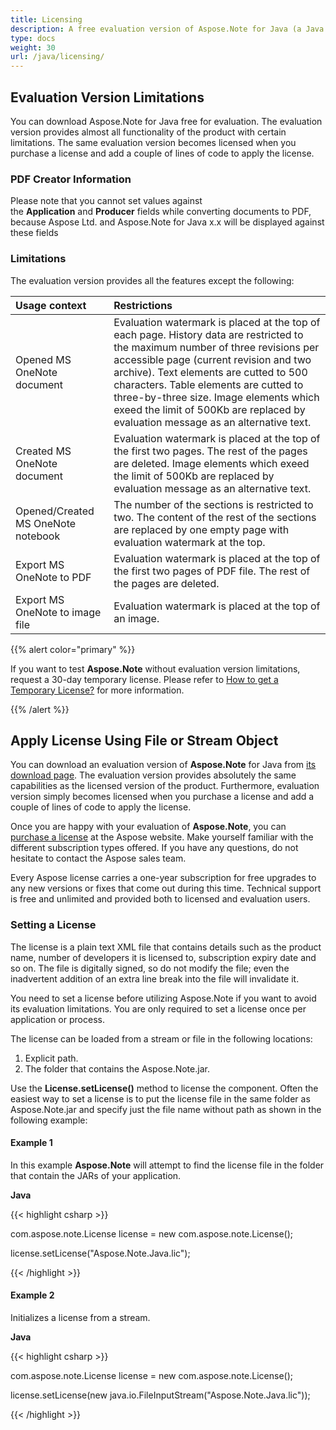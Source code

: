 ```yaml
---
title: Licensing
description: A free evaluation version of Aspose.Note for Java (a Java API to interact with Microsoft Office OneNote programmatically without the software being installed on the server) can be downloaded from the downloads section of Aspose's web site. 
type: docs
weight: 30
url: /java/licensing/
---
```


## **Evaluation Version Limitations**
You can download Aspose.Note for Java free for evaluation. The evaluation version provides almost all functionality of the product with certain limitations. The same evaluation version becomes licensed when you purchase a license and add a couple of lines of code to apply the license.
### **PDF Creator Information**
Please note that you cannot set values against the **Application** and **Producer** fields while converting documents to PDF, because Aspose Ltd. and Aspose.Note for Java x.x will be displayed against these fields
### **Limitations**
The evaluation version provides all the features except the following:

|**Usage context**|**Restrictions**|
| :- | :- |
|Opened MS OneNote document |Evaluation watermark is placed at the top of each page. History data are restricted to the maximum number of three revisions per accessible page (current revision and two archive). Text elements are cutted to 500 characters. Table elements are cutted to three-by-three size. Image elements which exeed the limit of 500Kb are replaced by evaluation message as an alternative text. |
|Created MS OneNote document |Evaluation watermark is placed at the top of the first two pages. The rest of the pages are deleted. Image elements which exeed the limit of 500Kb are replaced by evaluation message as an alternative text. |
|Opened/Created MS OneNote notebook |The number of the sections is restricted to two. The content of the rest of the sections are replaced by one empty page with evaluation watermark at the top. |
|Export MS OneNote to PDF |Evaluation watermark is placed at the top of the first two pages of PDF file. The rest of the pages are deleted. |
|Export MS OneNote to image file |Evaluation watermark is placed at the top of an image. |
{{% alert color="primary" %}} 

If you want to test **Aspose.Note** without evaluation version limitations, request a 30-day temporary license. Please refer to [How to get a Temporary License?](https://purchase.aspose.com/temporary-license) for more information.

{{% /alert %}} 
## **Apply License Using File or Stream Object**
You can download an evaluation version of **Aspose.Note** for Java from [its download page](https://downloads.aspose.com/note/java). The evaluation version provides absolutely the same capabilities as the licensed version of the product. Furthermore, evaluation version simply becomes licensed when you purchase a license and add a couple of lines of code to apply the license.

Once you are happy with your evaluation of **Aspose.Note**, you can [purchase a license](https://purchase.aspose.com/buy) at the Aspose website. Make yourself familiar with the different subscription types offered. If you have any questions, do not hesitate to contact the Aspose sales team.

Every Aspose license carries a one-year subscription for free upgrades to any new versions or fixes that come out during this time. Technical support is free and unlimited and provided both to licensed and evaluation users.

### **Setting a License**
The license is a plain text XML file that contains details such as the product name, number of developers it is licensed to, subscription expiry date and so on. The file is digitally signed, so do not modify the file; even the inadvertent addition of an extra line break into the file will invalidate it.

You need to set a license before utilizing Aspose.Note if you want to avoid its evaluation limitations. You are only required to set a license once per application or process.

The license can be loaded from a stream or file in the following locations:

1. Explicit path.
1. The folder that contains the Aspose.Note.jar.

Use the **License.setLicense()** method to license the component. Often the easiest way to set a license is to put the license file in the same folder as Aspose.Note.jar and specify just the file name without path as shown in the following example:
#### **Example 1**
In this example **Aspose.Note** will attempt to find the license file in the folder that contain the JARs of your application.

**Java**

{{< highlight csharp >}}

 com.aspose.note.License license = new com.aspose.note.License();

license.setLicense("Aspose.Note.Java.lic");

{{< /highlight >}}
#### **Example 2**
Initializes a license from a stream.

**Java**

{{< highlight csharp >}}

 com.aspose.note.License license = new com.aspose.note.License();

license.setLicense(new java.io.FileInputStream("Aspose.Note.Java.lic"));

{{< /highlight >}}
